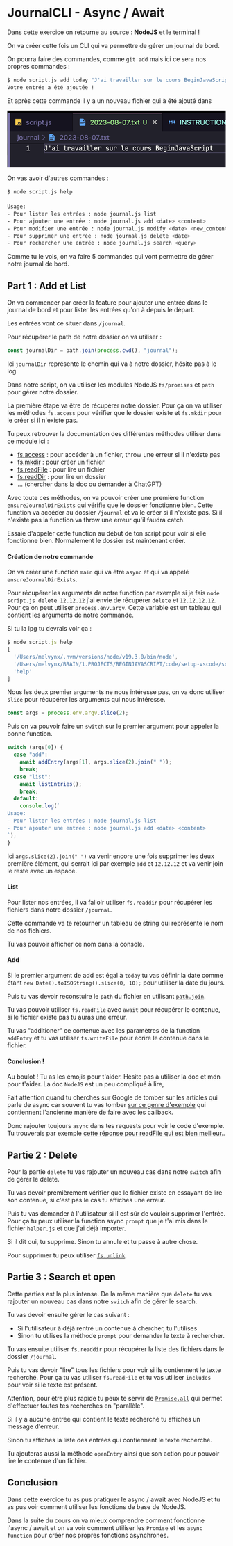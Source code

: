# JournalCLI - Async / Await

Dans cette exercice on retourne au source : **NodeJS** et le terminal !

On va créer cette fois un CLI qui va permettre de gérer un journal de bord.

On pourra faire des commandes, comme `git add` mais ici ce sera nos propres commandes :

```bash
$ node script.js add today "J'ai travailler sur le cours BeginJavaScript"
Votre entrée a été ajoutée !
```

Et après cette commande il y a un nouveau fichier qui à été ajouté dans

![](./images/fichier-ajouter.png)

On vas avoir d'autres commandes :

```bash
$ node script.js help

Usage:
- Pour lister les entrées : node journal.js list
- Pour ajouter une entrée : node journal.js add <date> <content>
- Pour modifier une entrée : node journal.js modify <date> <new_content>
- Pour supprimer une entrée : node journal.js delete <date>
- Pour rechercher une entrée : node journal.js search <query>
```

Comme tu le vois, on va faire 5 commandes qui vont permettre de gérer notre journal de bord.

## Part 1 : Add et List

On va commencer par créer la feature pour ajouter une entrée dans le journal de bord et pour lister les entrées qu'on à depuis le départ.

Les entrées vont ce situer dans `/journal`.

Pour récupérer le path de notre dossier on va utiliser :

```js
const journalDir = path.join(process.cwd(), "journal");
```

Ici `journalDir` représente le chemin qui va à notre dossier, hésite pas à le log.

Dans notre script, on va utiliser les modules NodeJS `fs/promises` et `path` pour gérer notre dossier.

La première étape va être de récupérer notre dossier. Pour ça on va utiliser les méthodes `fs.access` pour vérifier que le dossier existe et `fs.mkdir` pour le créer si il n'existe pas.

Tu peux retrouver la documentation des différentes méthodes utiliser dans ce module ici :

- [fs.access](https://nodejs.org/api/fs.html#fspromisesaccesspath-mode) : pour accéder à un fichier, throw une erreur si il n'existe pas
- [fs.mkdir](https://nodejs.org/api/fs.html#fspromisesmkdirpath-options) : pour créer un fichier
- [fs.readFile](https://nodejs.org/api/fs.html#fspromisesreadfilepath-options) : pour lire un fichier
- [fs.readDir](https://nodejs.org/api/fs.html#fspromisesreaddirpath-options) : pour lire un dossier
- ... (chercher dans la doc ou demander à ChatGPT)

Avec toute ces méthodes, on va pouvoir créer une première function `ensureJournalDirExists` qui vérifie que le dossier fonctionne bien. Cette function va accéder au dossier `/journal` et va le créer si il n'existe pas. Si il n'existe pas la function va throw une erreur qu'il faudra catch.

Essaie d'appeler cette function au début de ton script pour voir si elle fonctionne bien. Normalement le dossier est maintenant créer.

#### Création de notre commande

On va créer une function `main` qui va être `async` et qui va appelé `ensureJournalDirExists`.

Pour récupérer les arguments de notre function par exemple si je fais `node script.js delete 12.12.12` j'ai envie de récupérer `delete` et `12.12.12.12`. Pour ça on peut utiliser `process.env.argv`. Cette variable est un tableau qui contient les arguments de notre commande.

Si tu la lpg tu devrais voir ça :

```js
$ node script.js help
[
  '/Users/melvynx/.nvm/versions/node/v19.3.0/bin/node',
  '/Users/melvynx/BRAIN/1.PROJECTS/BEGINJAVASCRIPT/code/setup-vscode/script.js',
  'help'
]
```

Nous les deux premier arguments ne nous intéresse pas, on va donc utiliser `slice` pour récupérer les arguments qui nous intéresse.

```js
const args = process.env.argv.slice(2);
```

Puis on va pouvoir faire un `switch` sur le premier argument pour appeler la bonne function.

```js
switch (args[0]) {
  case "add":
    await addEntry(args[1], args.slice(2).join(" "));
    break;
  case "list":
    await listEntries();
    break;
  default:
    console.log(`
Usage:
- Pour lister les entrées : node journal.js list
- Pour ajouter une entrée : node journal.js add <date> <content>
`);
}
```

Ici `args.slice(2).join(" ")` va venir encore une fois supprimer les deux première élément, qui serrait ici par exemple `add` et `12.12.12` et va venir join le reste avec un espace.

#### List

Pour lister nos entrées, il va falloir utiliser `fs.readdir` pour récupérer les fichiers dans notre dossier `/journal`.

Cette commande va te retourner un tableau de string qui représente le nom de nos fichiers.

Tu vas pouvoir afficher ce nom dans la console.

#### Add

Si le premier argument de add est égal à `today` tu vas définir la date comme étant `new Date().toISOString().slice(0, 10);` pour utiliser la date du jours.

Puis tu vas devoir reconstuire le `path` du fichier en utilisant [`path.join`](https://www.w3schools.com/nodejs/met_path_join.asp).

Tu vas pouvoir utiliser `fs.readFile` avec `await` pour récupérer le contenue, si le fichier existe pas tu auras une erreur.

Tu vas "additioner" ce contenue avec les paramètres de la function `addEntry` et tu vas utiliser `fs.writeFile` pour écrire le contenue dans le fichier.

#### Conclusion !

Au boulot ! Tu as les émojis pour t'aider. Hésite pas à utiliser la doc et mdn pour t'aider. La doc `NodeJS` est un peu compliqué à lire,

Fait attention quand tu cherches sur Google de tomber sur les articles qui parle de async car souvent tu vas tomber [sur ce genre d'exemple](https://www.geeksforgeeks.org/node-js-fs-readfile-method/) qui contiennent l'ancienne manière de faire avec les callback.

Donc rajouter toujours `async` dans tes requests pour voir le code d'exemple. Tu trouverais par exemple [cette réponse pour readFile qui est bien meilleur.](https://stackoverflow.com/questions/46867517/how-to-read-file-with-async-await-properly).

## Partie 2 : Delete

Pour la partie `delete` tu vas rajouter un nouveau cas dans notre `switch` afin de gérer le delete.

Tu vas devoir premièrement vérifier que le fichier existe en essayant de lire son contenue, si c'est pas le cas tu affiches une erreur.

Puis tu vas demander à l'utilisateur si il est sûr de vouloir supprimer l'entrée. Pour ça tu peux utiliser la function async `prompt` que je t'ai mis dans le fichier `helper.js` et que j'ai déjà importer.

Si il dit oui, tu supprime. Sinon tu annule et tu passe à autre chose.

Pour supprimer tu peux utiliser [`fs.unlink`](https://nodejs.org/api/fs.html#fspromisesunlinkpath).

## Partie 3 : Search et open

Cette parties est la plus intense. De la même manière que `delete` tu vas rajouter un nouveau cas dans notre `switch` afin de gérer le search.

Tu vas devoir ensuite gérer le cas suivant :

- Si l'utilisateur à déjà rentré un contenue à chercher, tu l'utilises
- Sinon tu utilises la méthode `prompt` pour demander le texte à rechercher.

Tu vas ensuite utiliser `fs.readdir` pour récupérer la liste des fichiers dans le dossier `/journal`.

Puis tu vas devoir "lire" tous les fichiers pour voir si ils contiennent le texte recherché. Pour ça tu vas utiliser `fs.readFile` et tu vas utiliser `includes` pour voir si le texte est présent.

Attention, pour être plus rapide tu peux te servir de [`Promise.all`](https://developer.mozilla.org/en-US/docs/Web/JavaScript/Reference/Global_Objects/Promise/all) qui permet d'effectuer toutes tes recherches en "parallèle".

Si il y a aucune entrée qui contient le texte recherché tu affiches un message d'erreur.

Sinon tu affiches la liste des entrées qui contiennent le texte recherché.

Tu ajouteras aussi la méthode `openEntry` ainsi que son action pour pouvoir lire le contenue d'un fichier.

## Conclusion

Dans cette exercice tu as pus pratiquer le async / await avec NodeJS et tu as pus voir comment utiliser les fonctions de base de NodeJS.

Dans la suite du cours on va mieux comprendre comment fonctionne l'async / await et on va voir comment utiliser les `Promise` et les `async function` pour créer nos propres fonctions asynchrones.
